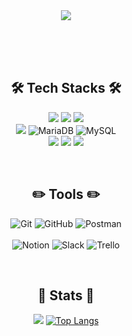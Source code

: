 <!--
<div align= "center">
    <img src="https://capsule-render.vercel.app/api?type=wave&color=ebeeff&height=170&text=&animation=&fontColor=000000&fontSize=70" />
</div>
-->

<div align= "center">
    <img src="https://capsule-render.vercel.app/api?type=wave&color=f7ebff&height=240&fontAlignY=40&text=minkyung's%20Github&animation=&fontColor=ffffff&fontSize=40" />
    </div>
    

</br></br></br>

<div align="center">

  <h2>🛠️ Tech Stacks 🛠️</h2> 

  <img src="https://img.shields.io/badge/java-007396?style=for-the-badge&logo=OpenJDK&logoColor=white"> <img src="https://img.shields.io/badge/Spring-6DB33F?style=for-the-badge&logo=Spring&logoColor=white"> <img src="https://img.shields.io/badge/springboot-6DB33F?style=for-the-badge&logo=springboot&logoColor=white"> 
  </br> <img src="https://img.shields.io/badge/Amazon%20EC2-FF9900?style=for-the-badge&logo=Amazon%20EC2&logoColor=white"> ![MariaDB](https://img.shields.io/badge/MariaDB-003545?style=for-the-badge&logo=mariadb&logoColor=white) ![MySQL](https://img.shields.io/badge/mysql-4479A1.svg?style=for-the-badge&logo=mysql&logoColor=white) 
  </br> <img src="https://img.shields.io/badge/HTML5-E34F26?style=for-the-badge&logo=HTML5&logoColor=white"> <img src="https://img.shields.io/badge/CSS3-1572B6?style=for-the-badge&logo=CSS3&logoColor=white"> <img src="https://img.shields.io/badge/JavaScript-F7DF1E?style=for-the-badge&logo=JavaScript&logoColor=white">

</br>

  <h2>✏️ Tools ✏️</h2>

  ![Git](https://img.shields.io/badge/git-%23F05033.svg?style=for-the-badge&logo=git&logoColor=white) 	![GitHub](https://img.shields.io/badge/github-%23121011.svg?style=for-the-badge&logo=github&logoColor=white) 	![Postman](https://img.shields.io/badge/Postman-FF6C37?style=for-the-badge&logo=postman&logoColor=white)	
  </br> ![Notion](https://img.shields.io/badge/Notion-%23000000.svg?style=for-the-badge&logo=notion&logoColor=white) ![Slack](https://img.shields.io/badge/Slack-4A154B?style=for-the-badge&logo=slack&logoColor=white) ![Trello](https://img.shields.io/badge/Trello-%23026AA7.svg?style=for-the-badge&logo=Trello&logoColor=white)

</br>

<h2>🏅 Stats 🏅</h2> 
  
<img src="https://github-readme-stats.vercel.app/api?username=mmmv41&bg_color=180,00000000,00000000&rank_icon=github&title_color=a78cd9&text_color=a78cd9"> [![Top Langs](https://github-readme-stats.vercel.app/api/top-langs/?username=mmmv41&layout=donut&bg_color=180,00000000,00000000&title_color=a78cd9&text_color=a78cd9)](https://github.com/anuraghazra/github-readme-stats)

  
</div>





    
    
